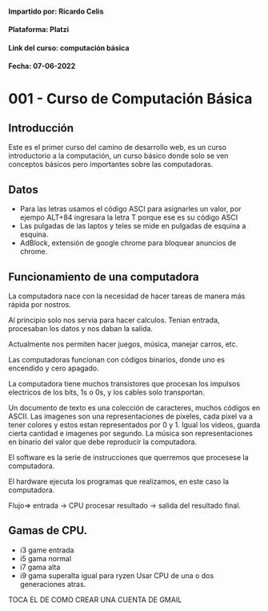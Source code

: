 #### Impartido por: Ricardo Celis
#### Plataforma: Platzi
#### Link del curso: computación básica
#### Fecha: 07-06-2022
# 001 - Curso de Computación Básica

## Introducción
Este es el primer curso del camino de desarrollo web, es un curso introductorio a la computación, un curso básico donde solo se ven conceptos básicos pero importantes sobre las computadoras. 

## Datos 
* Para las letras usamos el código ASCI para asignarles un valor, por ejempo ALT+84 ingresara la letra T porque ese es su código ASCI  
* Las pulgadas de las laptos y teles se mide en pulgadas de esquina a esquina.
* AdBlock, extensión de google chrome para bloquear anuncios de chrome.

## Funcionamiento de una computadora
La computadora nace con la necesidad de hacer tareas de manera más rápida por nostros.

Al principio solo nos servia para hacer calculos. Tenian entrada, procesaban los datos y nos daban la salida.

Actualmente nos permiten hacer juegos, música, manejar carros, etc.

Las computadoras funcionan con códigos binarios, donde uno es encendido y cero apagado.

La computadora tiene muchos transistores que procesan los impulsos electricos de los bits, 1s o 0s, y los cables solo transportan.

Un documento de texto es una colección de caracteres, muchos códigos en ASCII.
Las imagenes son una representaciones de pixeles, cada pixel va a tener colores y estos estan representados por 0 y 1.
Igual los videos, guarda cierta cantidad e imagenes por segundo.
La música son representaciones en binario del valor que debe reproducir la computadora.

El software es la serie de instrucciones que querremos que procesese la computadora.

El hardware ejecuta los programas que realizamos, en este caso la computadora.

Flujo=> entrada -> CPU procesar resultado  -> salida del resultado final.

## Gamas de CPU.
* i3 game entrada
* i5 gama normal
* i7 gama alta
* i9 gama superalta
igual para ryzen
Usar CPU de una o dos generaciones atras.

TOCA EL DE COMO CREAR UNA CUENTA DE GMAIL